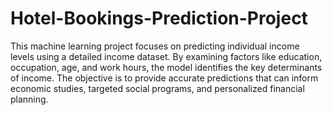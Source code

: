 # Hotel-Bookings-Prediction-Project
This machine learning project focuses on predicting individual income levels using a detailed income dataset. By examining factors like education, occupation, age, and work hours, the model identifies the key determinants of income. The objective is to provide accurate predictions that can inform economic studies, targeted social programs, and personalized financial planning.
